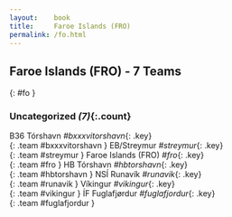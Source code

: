 ```yaml
---
layout:    book
title:     Faroe Islands (FRO)
permalink: /fo.html
---
```


## Faroe Islands (FRO) - 7 Teams
{: #fo }









### Uncategorized _(7)_{:.count}

B36 Tórshavn   _#bxxxvitorshavn_{: .key} <br>
{: .team #bxxxvitorshavn }
EB/Streymur   _#streymur_{: .key} <br>
{: .team #streymur }
Faroe Islands  (FRO)  _#fro_{: .key} <br>
{: .team #fro }
HB Tórshavn   _#hbtorshavn_{: .key} <br>
{: .team #hbtorshavn }
NSÍ Runavík   _#runavik_{: .key} <br>
{: .team #runavik }
Víkingur   _#vikingur_{: .key} <br>
{: .team #vikingur }
ÍF Fuglafjørdur   _#fuglafjordur_{: .key} <br>
{: .team #fuglafjordur }


 
